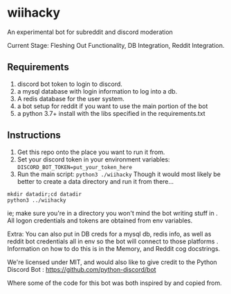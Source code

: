 # wiihacky

An experimental bot for subreddit and discord moderation

Current Stage: Fleshing Out Functionality, DB Integration, Reddit Integration.

## Requirements

1. discord bot token to login to discord.
2. a mysql database with login information to log into a db.
3. A redis database for the user system.
4. a bot setup for reddit if you want to use the main portion of the bot
5. a python 3.7+ install with the libs specified in the requirements.txt

## Instructions

1. Get this repo onto the place you want to run it from.
2. Set your discord token in your environment variables:
`DISCORD_BOT_TOKEN=put_your_token_here`
3. Run the main script: `python3 ./wiihacky`
Though it would most likely be better to create a data
directory and run it from there...
```
mkdir datadir;cd datadir
python3 ../wiihacky
```
ie; make sure you're in a directory you won't mind the bot writing stuff in
. All logon credentials and tokens are obtained from env variables.

Extra: You can also put in DB creds for a mysql db, redis info, as well as
reddit bot credentials all in env so the bot will connect to those platforms
. Information on how to do this is in the Memory, and Reddit cog docstrings.

We're licensed under MIT, and would also like to give credit to the Python
 Discord Bot : https://github.com/python-discord/bot
 
 Where some of the code for this bot was both inspired by and copied from.
